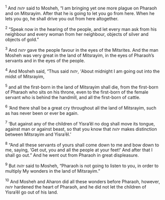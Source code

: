 <sup>1</sup> And יהוה said to Mosheh, “I am bringing yet one more plague on Pharaoh and on Mitsrayim. After that he is going to let you go from here. When he lets you go, he shall drive you out from here altogether.

<sup>2</sup> “Speak now in the hearing of the people, and let every man ask from his neighbour and every woman from her neighbour, objects of silver and objects of gold.”

<sup>3</sup> And יהוה gave the people favour in the eyes of the Mitsrites. And the man Mosheh was very great in the land of Mitsrayim, in the eyes of Pharaoh’s servants and in the eyes of the people.

<sup>4</sup> And Mosheh said, “Thus said יהוה, ‘About midnight I am going out into the midst of Mitsrayim,

<sup>5</sup> and all the first-born in the land of Mitsrayim shall die, from the first-born of Pharaoh who sits on his throne, even to the first-born of the female servant who is behind the handmill, and all the first-born of cattle.

<sup>6</sup> ‘And there shall be a great cry throughout all the land of Mitsrayim, such as has never been or ever be again.

<sup>7</sup> ‘But against any of the children of Yisra’ĕl no dog shall move its tongue, against man or against beast, so that you know that יהוה makes distinction between Mitsrayim and Yisra’ĕl.’

<sup>8</sup> “And all these servants of yours shall come down to me and bow down to me, saying, ‘Get out, you and all the people at your feet!’ And after that I shall go out.” And he went out from Pharaoh in great displeasure.

<sup>9</sup> But יהוה said to Mosheh, “Pharaoh is not going to listen to you, in order to multiply My wonders in the land of Mitsrayim.”

<sup>10</sup> And Mosheh and Aharon did all these wonders before Pharaoh, however, יהוה hardened the heart of Pharaoh, and he did not let the children of Yisra’ĕl go out of his land.

